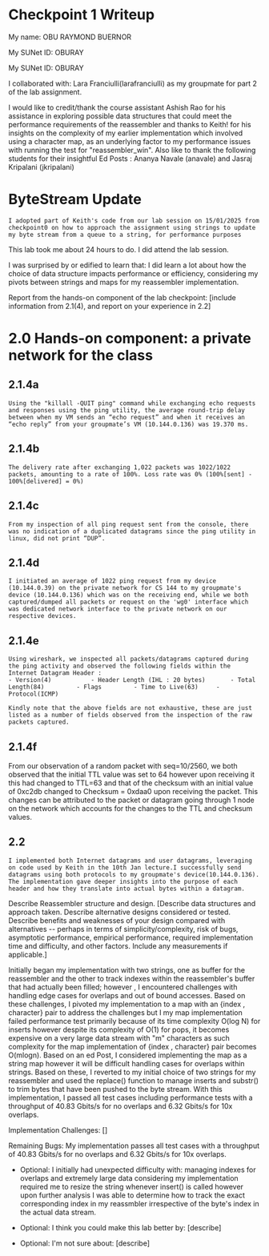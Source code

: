 Checkpoint 1 Writeup
====================

My name: OBU RAYMOND BUERNOR

My SUNet ID: OBURAY

My SUNet ID: OBURAY

I collaborated with: Lara Franciulli(larafranciulli) as my groupmate for part 2 of the lab assignment.

I would like to credit/thank the course assistant Ashish Rao for his assistance in exploring possible data structures that could meet the performance requirements of the reassembler and thanks to Keith! for his insights on the complexity of my earlier implementation which involved using a character map, as an underlying factor to my performance issues with running the test for "reassembler_win". Also like to thank the following students for their insightful Ed Posts : Ananya Navale (anavale) and Jasraj Kripalani (jkripalani)

# ByteStream Update
    I adopted part of Keith's code from our lab session on 15/01/2025 from checkpoint0 on how to approach the assignment using strings to update my byte stream from a queue to a string, for performance purposes





This lab took me about 24 hours to do. I did attend the lab session.

I was surprised by or edified to learn that: I did learn a lot about how the choice of data structure impacts performance or efficiency, considering my pivots between strings and maps for my reassembler implementation. 

Report from the hands-on component of the lab checkpoint: [include
information from 2.1(4), and report on your experience in 2.2]

# 2.0 Hands-on component: a private network for the class
## 2.1.4a
    Using the "killall -QUIT ping" command while exchanging echo requests and responses using the ping utility, the average round-trip delay between when my VM sends an “echo request” and when it receives an “echo reply” from your groupmate’s VM (10.144.0.136) was 19.370 ms.

## 2.1.4b
    The delivery rate after exchanging 1,022 packets was 1022/1022 packets, amounting to a rate of 100%. Loss rate was 0% (100%[sent] - 100%[delivered] = 0%)

## 2.1.4c
    From my inspection of all ping request sent from the console, there was no indication of a duplicated datagrams since the ping utility in linux, did not print “DUP”.

## 2.1.4d
    I initiated an average of 1022 ping request from my device (10.144.0.39) on the private network for CS 144 to my groupmate's device (10.144.0.136) which was on the receiving end, while we both captured/dumped all packets or request on the 'wg0' interface which was dedicated network interface to the private network on our respective devices.

## 2.1.4e
    Using wireshark, we inspected all packets/datagrams captured during the ping activity and observed the following fields within the Internet Datagram Header :
    - Version(4)           - Header Length (IHL : 20 bytes)       - Total Length(84)         - Flags         - Time to Live(63)     - Protocol(ICMP)  

    Kindly note that the above fields are not exhaustive, these are just listed as a number of fields observed from the inspection of the raw packets captured.

## 2.1.4f
   From our observation of a random packet with seq=10/2560, we both observed that the initial TTL value was set to 64 however upon receiving it this had changed to TTL=63 and that of the checksum with an initial value of 0xc2db changed to Checksum = 0xdaa0 upon receiving the packet. This changes can be attributed to the packet or datagram going through 1 node on the network which accounts for the changes to the TTL and checksum values. 

## 2.2
    I implemented both Internet datagrams and user datagrams, leveraging on code used by Keith in the 10th Jan lecture.I successfully send datagrams using both protocols to my groupmate's device(10.144.0.136). The implementation gave deeper insights into the purpose of each header and how they translate into actual bytes within a datagram.

Describe Reassembler structure and design. [Describe data structures and
approach taken. Describe alternative designs considered or tested.
Describe benefits and weaknesses of your design compared with
alternatives -- perhaps in terms of simplicity/complexity, risk of
bugs, asymptotic performance, empirical performance, required
implementation time and difficulty, and other factors. Include any
measurements if applicable.]

Initially began my implementation with two strings, one as buffer for the reassembler and the other to track indexes within the reassembler's buffer that had actually been filled; however , I encountered challenges with handling edge cases for overlaps and out of bound accesses. Based on these challenges, I pivoted my implementation to a map with an {index , character} pair to address the challenges but I my map implementation failed performance test primarily because of its time complexity O(log N) for inserts however despite its complexity of O(1) for pops, it becomes expensive on a very large data stream with "m" characters as such complexity for the map implementation of {index , character} pair becomes O(mlogn). Based on an ed Post, I considered implementing the map as a string map however it will be difficult handling cases for overlaps within strings. Based on these, I reverted to my initial choice of two strings for my reassembler and used the replace() function to manage inserts and substr() to trim bytes that have been pushed to the byte stream. With this implementation, I passed all test cases including performance tests with a throughput of 40.83 Gbits/s for no overlaps and 6.32 Gbits/s for 10x overlaps.

Implementation Challenges:
[]

Remaining Bugs:
My implementation passes all test cases with a throughput of 40.83 Gbits/s for no overlaps and 6.32 Gbits/s for 10x overlaps.


- Optional: I initially had unexpected difficulty with: managing indexes for overlaps and extremely large data considering my implementation required me to resize the string whenever insert() is called however upon further analysis I was able to determine how to track the exact corresponding index in my reassmbler irrespective of the byte's index in the actual data stream.  

- Optional: I think you could make this lab better by: [describe]

- Optional: I'm not sure about: [describe]
